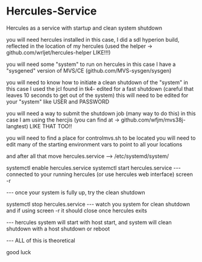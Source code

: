 # Hercules-Service
Hercules as a service with startup and clean system shutdown

you will need hercules installed
  in this case, I did a sdl hyperion build, reflected in the location of my hercules
  (used the helper -> github.com/wrljet/hercules-helper  LIKE!!!)
  
you will need some "system" to run on hercules 
  in this case I have a "sysgened" version of MVS/CE (github.com/MVS-sysgen/sysgen) 

you will need to know how to initiate a clean shutdown of the "system"
  in this case I used the jcl found in tk4-  edited for a fast shutdown (careful that leaves 10 seconds to get out of the system)
  this will need to be edited for your "system"  like USER and PASSWORD

you will need a way to submit the shutdown job (many way to do this)
  in this case I am using the hercjis (you can find at -> github.com/wfjm/mvs38j-langtest) LIKE THAT TOO!!

you will need to find a place for controlmvs.sh to be located
you will need to edit many of the starting environment vars to point to all your locations

and after all that move
hercules.service -->  /etc/systemd/system/

systemctl enable hercules.service
systemctl start hercules.service
--- connected to your running hercules (or use hercules web interface)
screen -r   

--- once your system is fully up, try the clean shutdown

systemctl stop hercules.service
---  watch you system for clean shutdown and if using screen -r it should close once hercules exits 

---  hercules system will start with host start, and system will clean shutdown with a host shutdown or reboot

--- ALL of this is theoretical

good luck

